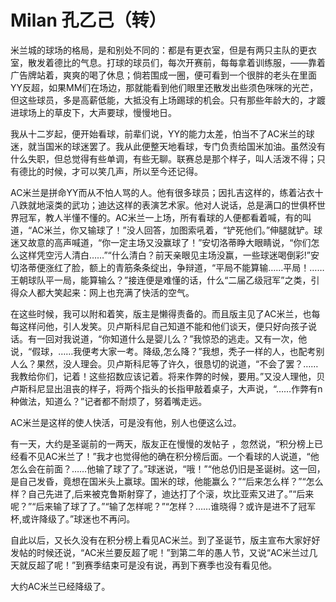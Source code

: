 # Milan 孔乙己（转）

米兰城的球场的格局，是和别处不同的：都是有更衣室，但是有两只主队的更衣室，散发着德比的气息。打球的球员们，每次开赛前，每每拿着训练服，——靠着广告牌站着，爽爽的喝了休息；倘若围成一圈，便可看到一个很胖的老头在里面YY反超，如果MM们在场边，那就能看到他们眼里还散发出些须色咪咪的光芒，但这些球员，多是高薪低能，大抵没有上场踢球的机会。只有那些年龄大的，才踱进球场上的草皮下，大声要球，慢慢地日。

我从十二岁起，便开始看球，前辈们说，YY的能力太差，怕当不了AC米兰的球迷，就当国米的球迷罢了。我从此便整天地看球，专门负责给国米加油。虽然没有什么失职，但总觉得有些单调，有些无聊。联赛总是那个样子，叫人活泼不得；只有德比的时候，才可以笑几声，所以至今还记得。

AC米兰是拼命YY而从不怕人骂的人。他有很多球员；因扎吉这样的，练着沾衣十八跌就地滚类的武功；迪达这样的表演艺术家。他对人说话，总是满口的世俱杯世界冠军，教人半懂不懂的。AC米兰一上场，所有看球的人便都看着喊，有的叫道，“AC米兰，你又输球了！”没人回答，加图索吼着，“铲死他们。”伸腿就铲。球迷又故意的高声喊道，“你一定主场又没赢球了！”安切洛蒂睁大眼睛说，“你们怎么这样凭空污人清白……”“什么清白？前天亲眼见主场没赢，一些球迷喝倒彩!”安切洛蒂便涨红了脸，额上的青筋条条绽出，争辩道，“平局不能算输……平局！……王朝球队平一局，能算输么？”接连便是难懂的话，什么“二届乙级冠军”之类，引得众人都大笑起来：网上也充满了快活的空气。

在这些时候，我可以附和着笑，版主是懒得责备的。而且版主见了AC米兰，也每每这样问他，引人发笑。贝卢斯科尼自己知道不能和他们谈天，便只好向孩子说话。有一回对我说道，“你知道什么是婴儿么？”我惊恐的逃走。又有一次，他说，“假球，……我便考大家一考。降级,怎么降？”我想，秃子一样的人，也配考别人么？果然，没人理会。贝卢斯科尼等了许久，很恳切的说道，“不会了罢？……我教给你们，记着！这些招数应该记着。将来作弊的时候，要用。”又没人理他，贝卢斯科尼显出沮丧的样子，将两个指头的长指甲敲着桌子，大声说，“……作弊有n种做法，知道么？”记者都不耐烦了，努着嘴走远。

AC米兰是这样的使人快活，可是没有他，别人也便这么过。

有一天，大约是圣诞前的一两天，版友正在慢慢的发帖子 ，忽然说，“积分榜上已经看不见AC米兰了！”我才也觉得他的确在积分榜后面。一个看球的人说道，“他怎么会在前面？……他输了球了了。”球迷说，“哦！”“他总仍旧是圣诞树。这一回，是自己发昏，竟想在国米头上赢球。国米的球，他能赢么？”“后来怎么样？”“怎么样？自己先进了,后来被克鲁斯射穿了，迪达打了个滚，坎比亚索又进了。”“后来呢？”“后来输了球了了。”“输了怎样呢？”“怎样？……谁晓得？或许是进不了冠军杯,或许降级了。”球迷也不再问。

自此以后，又长久没有在积分榜上看见AC米兰。到了圣诞节，版主宣布大家好好发帖的时候还说，“AC米兰要反超了呢！”到第二年的愚人节，又说“AC米兰过几天就反超了呢！”到赛季结束可是没有说，再到下赛季也没有看见他。

大约AC米兰已经降级了。
